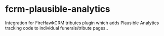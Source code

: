 # fcrm-plausible-analytics
Integration for FireHawkCRM tributes plugin which adds Plausible Analytics tracking code to individual funerals/tribute pages..
